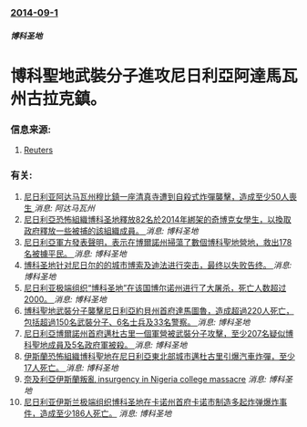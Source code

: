 ### [2014-09-1](/news/2014/09/1/index.md)

##### 博科圣地
#  博科聖地武裝分子進攻尼日利亞阿達馬瓦州古拉克鎮。 




### 信息来源:

1. [Reuters](http://www.reuters.com/article/2014/09/06/us-nigeria-violence-idUSKBN0H10LS20140906)

### 有关:

1. [尼日利亚阿达马瓦州穆比鎮一座清真寺遭到自殺式炸彈襲擊，造成至少50人喪生 ](/zh/news/2017/11/21/尼日利亚阿达马瓦州穆比鎮一座清真寺遭到自殺式炸彈襲擊-造成至少50人喪生.md) _消息: 阿达马瓦州_
2. [尼日利亞恐怖組織博科圣地釋放82名於2014年綁架的奇博克女學生，以換取政府釋放一些被捕的該組織成員。 ](/zh/news/2017/05/6/尼日利亞恐怖組織博科圣地釋放82名於2014年綁架的奇博克女學生-以換取政府釋放一些被捕的該組織成員.md) _消息: 博科圣地_
3. [尼日利亞軍方發表聲明，表示在博爾諾州掃蕩了數個博科聖地營地，救出178名被擄平民。 ](/zh/news/2015/08/2/尼日利亞軍方發表聲明-表示在博爾諾州掃蕩了數個博科聖地營地-救出178名被擄平民.md) _消息: 博科圣地_
4. [ 博科圣地针对尼日尔的的城市博索及迪法进行突击，最终以失败告终。 ](/zh/news/2015/02/6/博科圣地针对尼日尔的的城市博索及迪法进行突击-最终以失败告终.md) _消息: 博科圣地_
5. [ 尼日利亚极端组织“博科圣地”在该国博尔诺州进行了大屠杀，死亡人数超过2000。 ](/zh/news/2015/01/9/尼日利亚极端组织-博科圣地-在该国博尔诺州进行了大屠杀-死亡人数超过2000.md) _消息: 博科圣地_
6. [博科聖地武裝分子襲擊尼日利亞約貝州首府達馬圖魯，造成超過220人死亡，包括超過150名武裝分子、6名士兵及33名警察。 ](/zh/news/2014/12/1/博科聖地武裝分子襲擊尼日利亞約貝州首府達馬圖魯-造成超過220人死亡-包括超過150名武裝分子-6名士兵及33名警察.md) _消息: 博科圣地_
7. [ 尼日利亞博爾諾州首府邁杜古里一個軍營被武裝分子攻擊，至少207名疑似博科聖地成員及5名政府軍被殺。 ](/zh/news/2014/03/14/尼日利亞博爾諾州首府邁杜古里一個軍營被武裝分子攻擊-至少207名疑似博科聖地成員及5名政府軍被殺.md) _消息: 博科圣地_
8. [伊斯蘭恐怖組織博科聖地在尼日利亞東北部城市邁杜古里引爆汽車炸彈，至少17人死亡。 ](/zh/news/2014/01/14/伊斯蘭恐怖組織博科聖地在尼日利亞東北部城市邁杜古里引爆汽車炸彈-至少17人死亡.md) _消息: 博科圣地_
9. [ 奈及利亞伊斯蘭叛亂 insurgency in Nigeria college massacre](/zh/news/2013/09/29/奈及利亞伊斯蘭叛亂-insurgency-in-Nigeria-college-massacre.md) _消息: 博科圣地_
10. [ 尼日利亚伊斯兰极端组织博科圣地在卡诺州首府卡诺市制造多起炸弹爆炸事件，造成至少186人死亡。](/zh/news/2012/01/20/尼日利亚伊斯兰极端组织博科圣地在卡诺州首府卡诺市制造多起炸弹爆炸事件-造成至少186人死亡.md) _消息: 博科圣地_
